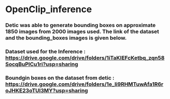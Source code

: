# OpenClip_inference

### Detic was able to generate bounding boxes on approximate 1850 images from 2000 images used. The link of the dataset and the bounding_boxes images is given below.

### Dataset used for the Inference : https://drive.google.com/drive/folders/1iTaKIEFcKetbq_zqn58SocqBuPICu1ri?usp=sharing
### Boundgin boxes on the dataset from detic : https://drive.google.com/drive/folders/1e_Ii9RHMTuwAfa1R6roJHKE23oTUl3MY?usp=sharing
